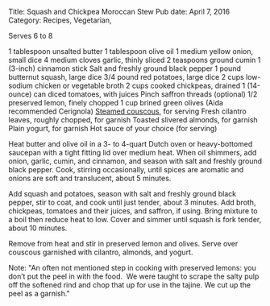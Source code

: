 Title: Squash and Chickpea Moroccan Stew
Pub date: April 7, 2016
Category: Recipes, Vegetarian, 

Serves 6 to 8

1 tablespoon unsalted butter
1 tablespoon olive oil
1 medium yellow onion, small dice
4 medium cloves garlic, thinly sliced
2 teaspoons ground cumin
1 (3-inch) cinnamon stick
Salt and freshly ground black pepper
1 pound butternut squash, large dice
3/4 pound red potatoes, large dice
2 cups low-sodium chicken or vegetable broth
2 cups cooked chickpeas, drained
1 (14-ounce) can diced tomatoes, with juices
Pinch saffron threads (optional)
1/2 preserved lemon, finely chopped
1 cup brined green olives (Aida recommended Cerignola)
<a href="http://karen.rittmeyer.net/?p=643">Steamed couscous</a>, for serving
Fresh cilantro leaves, roughly chopped, for garnish
Toasted slivered almonds, for garnish
Plain yogurt, for garnish
Hot sauce of your choice (for serving)

Heat butter and olive oil in a 3- to 4-quart Dutch oven or heavy-bottomed saucepan with a tight fitting lid over medium heat. When oil shimmers, add onion, garlic, cumin, and cinnamon, and season with salt and freshly ground black pepper. Cook, stirring occasionally, until spices are aromatic and onions are soft and translucent, about 5 minutes.

Add squash and potatoes, season with salt and freshly ground black pepper, stir to coat, and cook until just tender, about 3 minutes. Add broth, chickpeas, tomatoes and their juices, and saffron, if using. Bring mixture to a boil then reduce heat to low. Cover and simmer until squash is fork tender, about 10 minutes.

Remove from heat and stir in preserved lemon and olives. Serve over couscous garnished with cilantro, almonds, and yogurt.

Note:
"An often not mentioned step in cooking with preserved lemons: you don’t put the peel in with the food.  We were taught to scrape the salty pulp off the softened rind and chop that up for use in the tajine. We cut up the peel as a garnish."